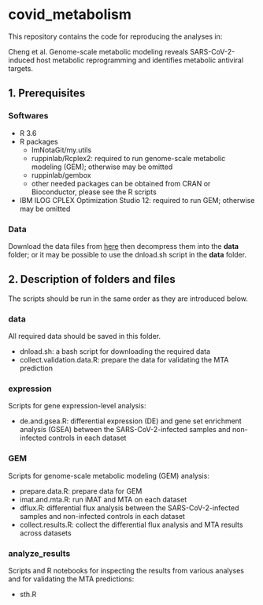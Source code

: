 # covid_metabolism

This repository contains the code for reproducing the analyses in:

Cheng et al. Genome-scale metabolic modeling reveals SARS-CoV-2-induced host metabolic reprogramming and identifies metabolic antiviral targets.

## 1. Prerequisites

### Softwares

* R 3.6
* R packages
  - ImNotaGit/my.utils
  - ruppinlab/Rcplex2: required to run genome-scale metabolic modeling (GEM); otherwise may be omitted
  - ruppinlab/gembox
  - other needed packages can be obtained from CRAN or Bioconductor, please see the R scripts
* IBM ILOG CPLEX Optimization Studio 12: required to run GEM; otherwise may be omitted

### Data

Download the data files from [here](url) then decompress them into the **data** folder; or it may be possible to use the dnload.sh script in the **data** folder.

## 2. Description of folders and files

The scripts should be run in the same order as they are introduced below.

### data

All required data should be saved in this folder.

* dnload.sh: a bash script for downloading the required data
* collect.validation.data.R: prepare the data for validating the MTA prediction

### expression

Scripts for gene expression-level analysis: 

* de.and.gsea.R: differential expression (DE) and gene set enrichment analysis (GSEA) between the SARS-CoV-2-infected samples and non-infected controls in each dataset 

### GEM

Scripts for genome-scale metabolic modeling (GEM) analysis:

* prepare.data.R: prepare data for GEM
* imat.and.mta.R: run iMAT and MTA on each dataset
* dflux.R: differential flux analysis between the SARS-CoV-2-infected samples and non-infected controls in each dataset 
* collect.results.R: collect the differential flux analysis and MTA results across datasets

### analyze_results

Scripts and R notebooks for inspecting the results from various analyses and for validating the MTA predictions:

* sth.R

